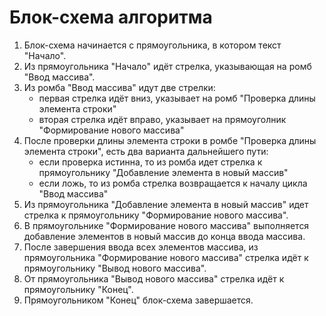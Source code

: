 # Блок-схема алгоритма

1. Блок-схема начинается с прямоугольника, в котором текст "Начало".
2. Из прямоугольника "Начало" идёт стрелка, указывающая на ромб "Ввод массива".
3. Из ромба "Ввод массива" идут две стрелки:
   * первая стрелка идёт вниз, указывает на ромб "Проверка длины элемента строки"
   * вторая стрелка идёт вправо, указывает на прямоуголник "Формирование нового массива"
4. После проверки длины элемента строки в ромбе "Проверка длины элемента строки", есть два варианта дальнейшего пути:
   * если проверка истинна, то из ромба идет стрелка к прямоугольнику "Добавление элемента в новый массив"
   * если ложь, то из ромба стрелка возвращается к началу цикла "Ввод массива"
5. Из прямоугольника "Добавление элемента в новый массив" идет стрелка к прямоугольнику "Формирование нового массива".
6. В прямоугольнике "Формирование нового массива" выполняется добавление элементов в новый массив до конца ввода массива.
7. После завершения ввода всех элементов массива, из прямоугольника "Формирование нового массива" стрелка идёт к прямоугольнику "Вывод нового массива".
8. От прямоугольника "Вывод нового массива" стрелка идёт к прямоугольнику "Конец".
9. Прямоугольником "Конец" блок-схема завершается.